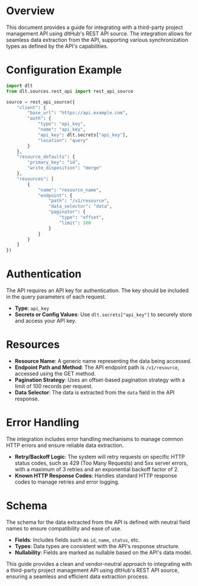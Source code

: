 # Overview

This document provides a guide for integrating with a third-party project management API using dltHub's REST API source. The integration allows for seamless data extraction from the API, supporting various synchronization types as defined by the API's capabilities.

# Configuration Example

```python
import dlt
from dlt.sources.rest_api import rest_api_source

source = rest_api_source({
    "client": {
        "base_url": "https://api.example.com",
        "auth": {
            "type": "api_key",
            "name": "api_key",
            "api_key": dlt.secrets["api_key"],
            "location": "query"
        }
    },
    "resource_defaults": {
        "primary_key": "id",
        "write_disposition": "merge"
    },
    "resources": [
        {
            "name": "resource_name",
            "endpoint": {
                "path": "/v1/resource",
                "data_selector": "data",
                "paginator": {
                    "type": "offset",
                    "limit": 100
                }
            }
        }
    ]
})
```

# Authentication

The API requires an API key for authentication. The key should be included in the query parameters of each request.

- **Type**: `api_key`
- **Secrets or Config Values**: Use `dlt.secrets["api_key"]` to securely store and access your API key.

# Resources

- **Resource Name**: A generic name representing the data being accessed.
- **Endpoint Path and Method**: The API endpoint path is `/v1/resource`, accessed using the GET method.
- **Pagination Strategy**: Uses an offset-based pagination strategy with a limit of 100 records per request.
- **Data Selector**: The data is extracted from the `data` field in the API response.

# Error Handling

The integration includes error handling mechanisms to manage common HTTP errors and ensure reliable data extraction.

- **Retry/Backoff Logic**: The system will retry requests on specific HTTP status codes, such as 429 (Too Many Requests) and 5xx server errors, with a maximum of 3 retries and an exponential backoff factor of 2.
- **Known HTTP Response Codes**: Handles standard HTTP response codes to manage retries and error logging.

# Schema

The schema for the data extracted from the API is defined with neutral field names to ensure compatibility and ease of use.

- **Fields**: Includes fields such as `id`, `name`, `status`, etc.
- **Types**: Data types are consistent with the API's response structure.
- **Nullability**: Fields are marked as nullable based on the API's data model.

This guide provides a clean and vendor-neutral approach to integrating with a third-party project management API using dltHub's REST API source, ensuring a seamless and efficient data extraction process.